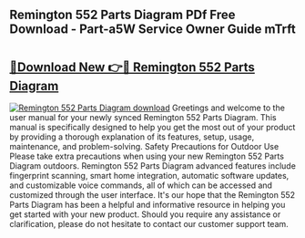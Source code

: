 ## Remington 552 Parts Diagram PDf Free Download - Part-a5W Service Owner Guide mTrft

# <h2><a href="http://dflbsa.blite.top/?on=Remington+552+Parts+Diagram">🔗Download New 👉🔴 Remington 552 Parts Diagram</a></h2>

[![Remington 552 Parts Diagram download](https://i.imgur.com/lujVjoI.png)](http://dflbsa.blite.top/?on=Remington+552+Parts+Diagram)
Greetings and welcome to the user manual for your newly synced Remington 552 Parts Diagram. This manual is specifically designed to help you get the most out of your product by providing a thorough explanation of its features, setup, usage, maintenance, and problem-solving. Safety Precautions for Outdoor Use Please take extra precautions when using your new Remington 552 Parts Diagram outdoors. Remington 552 Parts Diagram advanced features include fingerprint scanning, smart home integration, automatic software updates, and customizable voice commands, all of which can be accessed and customized through the user interface. It's our hope that the Remington 552 Parts Diagram has been a helpful and informative resource in helping you get started with your new product. Should you require any assistance or clarification, please do not hesitate to contact our customer support team.
